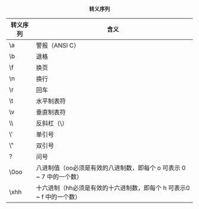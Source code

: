 <center><b>转义序列</b></center>

| 转义序列 | 含义                                                         |
| -------- | ------------------------------------------------------------ |
| \a       | 警报（ANSI C）                                               |
| \b       | 退格                                                         |
| \f       | 换页                                                         |
| \n       | 换行                                                         |
| \r       | 回车                                                         |
| \t       | 水平制表符                                                   |
| \v       | 垂直制表符                                                   |
| \\\\     | 反斜杠（\）                                                  |
| \\'      | 单引号                                                       |
| \\"      | 双引号                                                       |
| \?       | 问号                                                         |
| \0oo     | 八进制值（oo必须是有效的八进制数，即每个 o 可表示 0 ~ 7 中的一个数） |
| \xhh     | 十六进制（hh必须是有效的十六进制数，即每个 h 可表示0 ~ f 中的一个数） |

